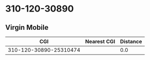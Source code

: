 # 310-120-30890
## Virgin Mobile


| CGI | Nearest CGI | Distance |
|-----|-------------|----------|
| 310-120-30890-25310474 |  | 0.0 |
